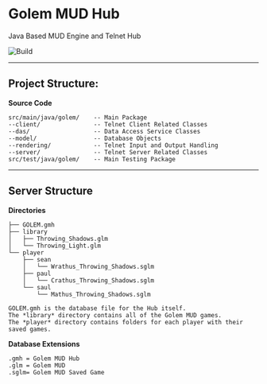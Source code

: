 Golem MUD Hub
===
Java Based MUD Engine and Telnet Hub 

![Build](https://travis-ci.org/sshookman/ProjectRead.svg?branch=master)

---

Project Structure:
---

**Source Code**
```
src/main/java/golem/	-- Main Package
--client/				-- Telnet Client Related Classes
--das/					-- Data Access Service Classes
--model/				-- Database Objects
--rendering/			-- Telnet Input and Output Handling
--server/				-- Telnet Server Related Classes
src/test/java/golem/	-- Main Testing Package
```

---

Server Structure
---

**Directories**
```
├── GOLEM.gmh
├── library
│   ├── Throwing_Shadows.glm
│   └── Throwing_Light.glm
└── player
    ├── sean
    │   └── Wrathus_Throwing_Shadows.sglm
    ├── paul
    │   └── Crathus_Throwing_Shadows.sglm
    └── saul
        └── Mathus_Throwing_Shadows.sglm

GOLEM.gmh is the database file for the Hub itself.
The *library* directory contains all of the Golem MUD games.
The *player* directory contains folders for each player with their saved games.
```

**Database Extensions**
```
.gmh = Golem MUD Hub
.glm = Golem MUD
.sglm= Golem MUD Saved Game
```
